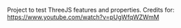 Project to test ThreeJS features and properties. Credits for: https://www.youtube.com/watch?v=pUgWfqWZWmM
